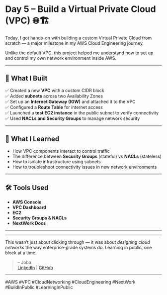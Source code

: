 # Day 5 – Build a Virtual Private Cloud (VPC) 🌐🏗️

Today, I got hands-on with building a custom Virtual Private Cloud from scratch — a major milestone in my AWS Cloud Engineering journey.

Unlike the default VPC, this project helped me understand how to set up and control my own network environment inside AWS.

---

## 🔨 What I Built

✅ Created a new **VPC** with a custom CIDR block  
✅ Added **subnets** across two Availability Zones  
✅ Set up an **Internet Gateway (IGW)** and attached it to the VPC  
✅ Configured a **Route Table** for internet access  
✅ Launched a **test EC2 instance** in the public subnet to verify connectivity  
✅ Used **NACLs and Security Groups** to manage network security

---

## 🧠 What I Learned

- How VPC components interact to control traffic
- The difference between **Security Groups** (stateful) vs **NACLs** (stateless)
- How to isolate infrastructure using subnets
- How to troubleshoot connectivity issues in new network environments

---

## 🛠️ Tools Used

- **AWS Console**
- **VPC Dashboard**
- **EC2**
- **Security Groups & NACLs**
- **NextWork Docs**

---

 

---

This wasn’t just about clicking through — it was about *designing cloud networks* the way enterprise-grade systems do. Learning in public, one block at a time.

> – Joba  
> [LinkedIn](https://www.linkedin.com/in/dvoice) | [GitHub](https://github.com/0xjoba)

---

#AWS #VPC #CloudNetworking #CloudEngineering #NextWork #BuildInPublic #LearningInPublic
